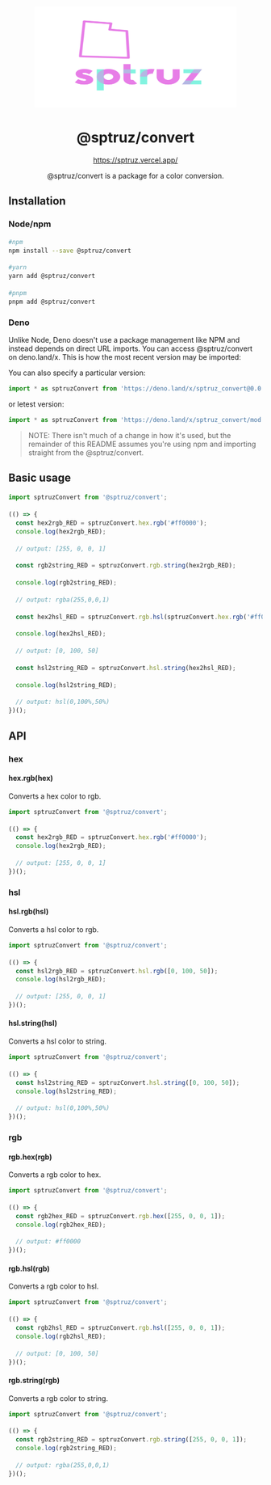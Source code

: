 <div align="center">
  <img src="https://raw.githubusercontent.com/sptruz/convert/main/assets/logo.svg" alt="@MKAbuMattar/sptruz"
   width="400" height="200"
  />

  <h1>@sptruz/convert</h1>

<a href="https://sptruz.vercel.app/">https://sptruz.vercel.app/</a>

  <p>@sptruz/convert is a package for a color conversion.</p>
</div>

## Installation

### Node/npm

```sh
#npm
npm install --save @sptruz/convert

#yarn
yarn add @sptruz/convert

#pnpm
pnpm add @sptruz/convert
```

### Deno

Unlike Node, Deno doesn't use a package management like NPM and instead depends on direct URL imports. You can access @sptruz/convert on deno.land/x. This is how the most recent version may be imported:

You can also specify a particular version:

```ts
import * as sptruzConvert from 'https://deno.land/x/sptruz_convert@0.0.0-beta.0.0.2/mod.ts';
```

or letest version:

```ts
import * as sptruzConvert from 'https://deno.land/x/sptruz_convert/mod.ts';
```

> NOTE: There isn't much of a change in how it's used, but the remainder of this README assumes you're using npm and importing straight from the @sptruz/convert.

## Basic usage

```ts
import sptruzConvert from '@sptruz/convert';

(() => {
  const hex2rgb_RED = sptruzConvert.hex.rgb('#ff0000');
  console.log(hex2rgb_RED);

  // output: [255, 0, 0, 1]

  const rgb2string_RED = sptruzConvert.rgb.string(hex2rgb_RED);

  console.log(rgb2string_RED);

  // output: rgba(255,0,0,1)

  const hex2hsl_RED = sptruzConvert.rgb.hsl(sptruzConvert.hex.rgb('#ff0000'));

  console.log(hex2hsl_RED);

  // output: [0, 100, 50]

  const hsl2string_RED = sptruzConvert.hsl.string(hex2hsl_RED);

  console.log(hsl2string_RED);

  // output: hsl(0,100%,50%)
})();
```

## API

### hex

#### hex.rgb(hex)

Converts a hex color to rgb.

```ts
import sptruzConvert from '@sptruz/convert';

(() => {
  const hex2rgb_RED = sptruzConvert.hex.rgb('#ff0000');
  console.log(hex2rgb_RED);

  // output: [255, 0, 0, 1]
})();
```

### hsl

#### hsl.rgb(hsl)

Converts a hsl color to rgb.

```ts
import sptruzConvert from '@sptruz/convert';

(() => {
  const hsl2rgb_RED = sptruzConvert.hsl.rgb([0, 100, 50]);
  console.log(hsl2rgb_RED);

  // output: [255, 0, 0, 1]
})();
```

#### hsl.string(hsl)

Converts a hsl color to string.

```ts
import sptruzConvert from '@sptruz/convert';

(() => {
  const hsl2string_RED = sptruzConvert.hsl.string([0, 100, 50]);
  console.log(hsl2string_RED);

  // output: hsl(0,100%,50%)
})();
```

### rgb

#### rgb.hex(rgb)

Converts a rgb color to hex.

```ts
import sptruzConvert from '@sptruz/convert';

(() => {
  const rgb2hex_RED = sptruzConvert.rgb.hex([255, 0, 0, 1]);
  console.log(rgb2hex_RED);

  // output: #ff0000
})();
```

#### rgb.hsl(rgb)

Converts a rgb color to hsl.

```ts
import sptruzConvert from '@sptruz/convert';

(() => {
  const rgb2hsl_RED = sptruzConvert.rgb.hsl([255, 0, 0, 1]);
  console.log(rgb2hsl_RED);

  // output: [0, 100, 50]
})();
```

#### rgb.string(rgb)

Converts a rgb color to string.

```ts
import sptruzConvert from '@sptruz/convert';

(() => {
  const rgb2string_RED = sptruzConvert.rgb.string([255, 0, 0, 1]);
  console.log(rgb2string_RED);

  // output: rgba(255,0,0,1)
})();
```
